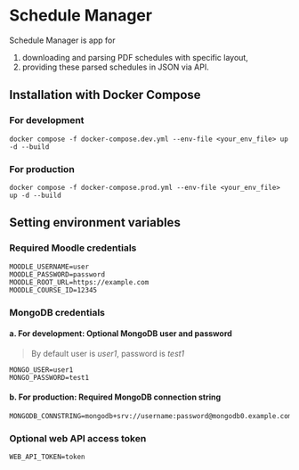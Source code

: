 # Schedule Manager

Schedule Manager is app for 
1. downloading and parsing PDF schedules with specific layout,
2. providing these parsed schedules in JSON via API.

## Installation with Docker Compose

### For development
```
docker compose -f docker-compose.dev.yml --env-file <your_env_file> up -d --build
```

### For production
```
docker compose -f docker-compose.prod.yml --env-file <your_env_file> up -d --build
```

## Setting environment variables

### Required Moodle credentials
```
MOODLE_USERNAME=user
MOODLE_PASSWORD=password
MOODLE_ROOT_URL=https://example.com
MOODLE_COURSE_ID=12345
```

### MongoDB credentials
#### a. For development: Optional MongoDB user and password
> By default user is *user1*, password is *test1*
```
MONGO_USER=user1
MONGO_PASSWORD=test1
```

#### b. For production: Required MongoDB connection string
```
MONGODB_CONNSTRING=mongodb+srv://username:password@mongodb0.example.com:27017
```

### Optional web API access token

```
WEB_API_TOKEN=token
```